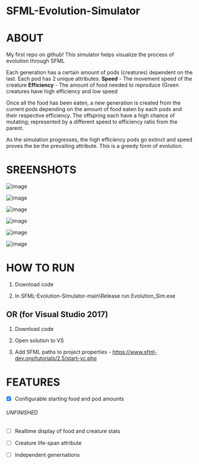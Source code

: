 # SFML-Evolution-Simulator

# ABOUT

My first repo on github!
This simulator helps visualize the process of evolution through SFML

Each generation has a certain amount of pods (creatures) dependent on the last. 
Each pod has 2 unique attributes: 
  **Speed** - The movement speed of the creature
  **Efficiency** - The amount of food needed to reproduce
  (Green creatures have high efficiency and low speed
 
Once all the food has been eaten, a new generation is created from the current pods depending on the amount of food eaten by each pods and their respective efficiency. The offspring each have a high chance of mutating; represented by a different speed to efficiency ratio from the parent.

As the simulation progresses, the high efficiency pods go extinct and speed proves the be the prevailing attribute. This is a greedy form of evolution.
  

# SREENSHOTS
![image](https://user-images.githubusercontent.com/87293665/185724658-f703f852-ffad-4f8a-a7a3-3de82fdbc7b9.png)

![image](https://user-images.githubusercontent.com/87293665/185724662-9fa5f6ac-8f46-4b0b-98db-0e1571af92b9.png)

![image](https://user-images.githubusercontent.com/87293665/185724667-b0d22563-4dc0-4567-a3ca-d15d01547264.png)

![image](https://user-images.githubusercontent.com/87293665/185724671-4bcb7a04-1389-400f-9a2d-01aac00e7f9c.png)

![image](https://user-images.githubusercontent.com/87293665/185724840-39320b46-5c01-4921-981a-43dd83b53cf8.png)

![image](https://user-images.githubusercontent.com/87293665/185724687-02c377ce-d873-40b8-b026-a88c036402ff.png)


# HOW TO RUN

1. Download code

2. In SFML-Evolution-Simulator-main\Release    run Evolution_Sim.exe

## OR (for Visual Studio 2017)

1. Download code

2. Open solution to VS

3. Add SFML paths to project properties - https://www.sfml-dev.org/tutorials/2.5/start-vc.php

# FEATURES
- [x] Configurable starting food and pod amounts
###### UNFINISHED
- [ ] Realtime display of food and creature stats
- [ ] Creature life-span attribute
- [ ] Independent genernations

